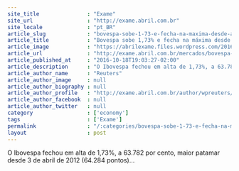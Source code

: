 ```yaml
---
site_title               : "Exame"
site_url                 : "http://exame.abril.com.br"
site_locale              : "pt_BR"
article_slug             : "bovespa-sobe-1-73-e-fecha-na-maxima-desde-abril-de-2012"
article_title            : "Bovespa sobe 1,73% e fecha na máxima desde abril de 2012"
article_image            : "https://abrilexame.files.wordpress.com/2016/10/size_960_16_9_mulher_passa_em_frente_ao_logo_da_bovespa_em_sao_paulo.jpg?quality=70&strip=all&w=960"
article_url              : "http://exame.abril.com.br/mercados/bovespa-sobe-1-73-e-fecha-na-maxima-desde-abril-de-2012/"
article_published_at     : "2016-10-18T19:03:27-02:00"
article_description      : "O Ibovespa fechou em alta de 1,73%, a 63.782 por cento, maior patamar desde 3 de abril de 2012 (64.284 pontos)..."
article_author_name      : "Reuters"
article_author_image     : null
article_author_biography : null
article_author_profile   : "http://exame.abril.com.br/author/wpreuters/"
article_author_facebook  : null
article_author_twitter   : null
category                 : ['economy']
tags                     : ['Exame']
permalink                : "/:categories/bovespa-sobe-1-73-e-fecha-na-maxima-desde-abril-de-2012/"
layout                   : post
---
```


O Ibovespa fechou em alta de 1,73%, a 63.782 por cento, maior patamar desde 3 de abril de 2012 (64.284 pontos)...

